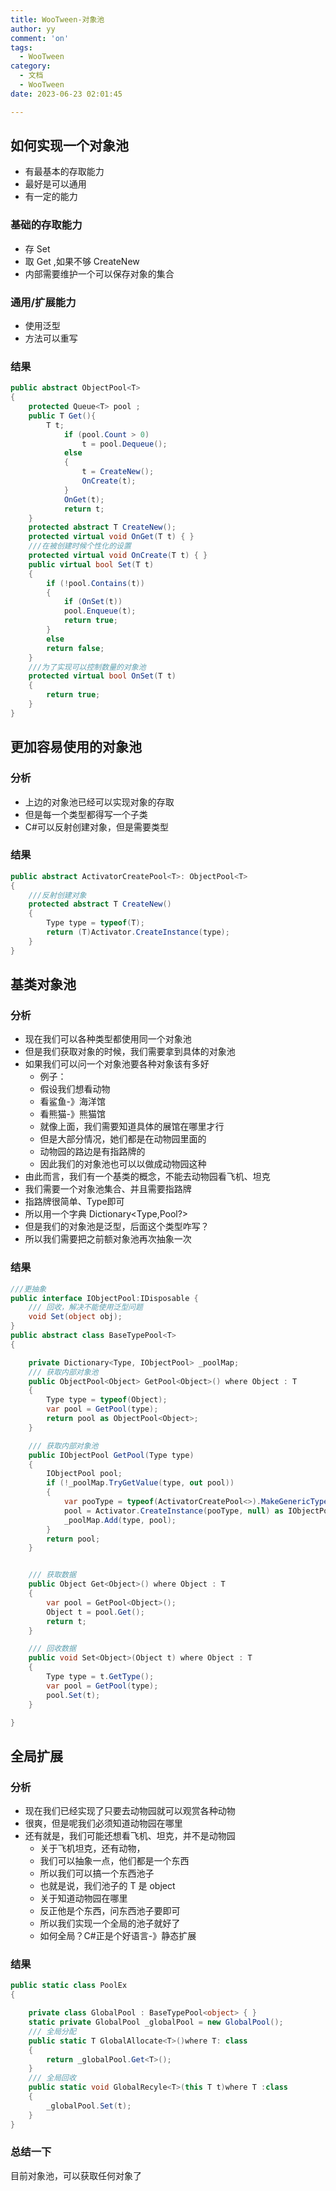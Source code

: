 ```yaml
---
title: WooTween-对象池
author: yy
comment: 'on'
tags:
  - WooTween
category:
  - 文档
  - WooTween
date: 2023-06-23 02:01:45

---
```

## 如何实现一个对象池
* 有最基本的存取能力
* 最好是可以通用
* 有一定的能力
### 基础的存取能力
* 存 Set
* 取 Get ,如果不够 CreateNew
* 内部需要维护一个可以保存对象的集合
### 通用/扩展能力
* 使用泛型
* 方法可以重写
### 结果
``` csharp
public abstract ObjectPool<T>
{
    protected Queue<T> pool ;
    public T Get(){
        T t;
            if (pool.Count > 0)
                t = pool.Dequeue();
            else
            {
                t = CreateNew();
                OnCreate(t);
            }
            OnGet(t);
            return t;
    }
    protected abstract T CreateNew();
    protected virtual void OnGet(T t) { }
    ///在被创建时候个性化的设置
    protected virtual void OnCreate(T t) { }
    public virtual bool Set(T t)
    {
        if (!pool.Contains(t))
        {
            if (OnSet(t))
            pool.Enqueue(t);
            return true;
        }
        else
        return false;
    }
    ///为了实现可以控制数量的对象池
    protected virtual bool OnSet(T t)
    {
        return true;
    }
}
```
## 更加容易使用的对象池
### 分析
* 上边的对象池已经可以实现对象的存取
* 但是每一个类型都得写一个子类
* C#可以反射创建对象，但是需要类型
### 结果
``` csharp
public abstract ActivatorCreatePool<T>: ObjectPool<T>
{
    ///反射创建对象
    protected abstract T CreateNew()
    {
        Type type = typeof(T);
        return (T)Activator.CreateInstance(type);
    }
}
```
## 基类对象池
### 分析
* 现在我们可以各种类型都使用同一个对象池
* 但是我们获取对象的时候，我们需要拿到具体的对象池
* 如果我们可以问一个对象池要各种对象该有多好
    * 例子：
    * 假设我们想看动物
    * 看鲨鱼-》海洋馆
    * 看熊猫-》熊猫馆
    * 就像上面，我们需要知道具体的展馆在哪里才行
    * 但是大部分情况，她们都是在动物园里面的
    * 动物园的路边是有指路牌的
    * 因此我们的对象池也可以以做成动物园这种
* 由此而言，我们有一个基类的概念，不能去动物园看飞机、坦克
* 我们需要一个对象池集合、并且需要指路牌
* 指路牌很简单、Type即可
* 所以用一个字典 Dictionary<Type,Pool?>
* 但是我们的对象池是泛型，后面这个类型咋写？
* 所以我们需要把之前额对象池再次抽象一次
### 结果
``` csharp
///更抽象
public interface IObjectPool:IDisposable {
    /// 回收，解决不能使用泛型问题
    void Set(object obj);
}
public abstract class BaseTypePool<T>
{

    private Dictionary<Type, IObjectPool> _poolMap;
    /// 获取内部对象池
    public ObjectPool<Object> GetPool<Object>() where Object : T
    {
        Type type = typeof(Object);
        var pool = GetPool(type);
        return pool as ObjectPool<Object>;
    }

    /// 获取内部对象池
    public IObjectPool GetPool(Type type)
    {
        IObjectPool pool;
        if (!_poolMap.TryGetValue(type, out pool))
        {
            var pooType = typeof(ActivatorCreatePool<>).MakeGenericType(type);
            pool = Activator.CreateInstance(pooType, null) as IObjectPool;
            _poolMap.Add(type, pool);
        }
        return pool;
    }


    /// 获取数据
    public Object Get<Object>() where Object : T
    {
        var pool = GetPool<Object>();
        Object t = pool.Get();
        return t;
    }

    /// 回收数据
    public void Set<Object>(Object t) where Object : T
    {
        Type type = t.GetType();
        var pool = GetPool(type);
        pool.Set(t);
    }

}

```
## 全局扩展
### 分析
* 现在我们已经实现了只要去动物园就可以观赏各种动物
* 很爽，但是呢我们必须知道动物园在哪里
* 还有就是，我们可能还想看飞机、坦克，并不是动物园
  * 关于飞机坦克，还有动物，
  * 我们可以抽象一点，他们都是一个东西
  * 所以我们可以搞一个东西池子
  * 也就是说，我们池子的 T 是 object
  * 关于知道动物园在哪里
  * 反正他是个东西，问东西池子要即可
  * 所以我们实现一个全局的池子就好了
  * 如何全局？C#正是个好语言-》静态扩展

### 结果
``` csharp
public static class PoolEx
{

    private class GlobalPool : BaseTypePool<object> { }
    static private GlobalPool _globalPool = new GlobalPool();
    /// 全局分配
    public static T GlobalAllocate<T>()where T: class
    {
        return _globalPool.Get<T>();
    }
    /// 全局回收
    public static void GlobalRecyle<T>(this T t)where T :class
    {
        _globalPool.Set(t);
    }
}
```

### 总结一下
目前对象池，可以获取任何对象了 
